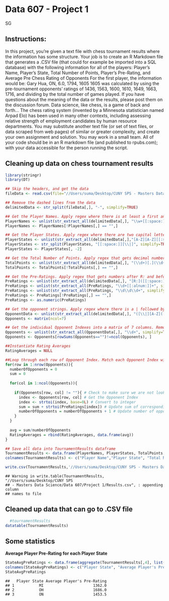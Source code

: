 Data 607 - Project 1
================
SG

Instructions:
-------------

In this project, you’re given a text file with chess tournament results where the information has some structure. Your job is to create an R Markdown file that generates a .CSV file (that could for example be imported into a SQL database) with the following information for all of the players:
Player’s Name, Player’s State, Total Number of Points, Player’s Pre-Rating, and Average Pre Chess Rating of Opponents
For the first player, the information would be:
Gary Hua, ON, 6.0, 1794, 1605
1605 was calculated by using the pre-tournament opponents’ ratings of 1436, 1563, 1600, 1610, 1649, 1663, 1716, and dividing by the total number of games played. If you have questions about the meaning of the data or the results, please post them on the discussion forum. Data science, like chess, is a game of back and forth…
The chess rating system (invented by a Minnesota statistician named Arpad Elo) has been used in many other contexts, including assessing relative strength of employment candidates by human resource departments.
You may substitute another text file (or set of text files, or data scraped from web pages) of similar or greater complexity, and create your own assignment and solution. You may work in a small team. All of your code should be in an R markdown file (and published to rpubs.com); with your data accessible for the person running the script.

Cleaning up data on chess tournament results
--------------------------------------------

``` r
library(stringr)
library(DT)

## Skip the headers, and get the data
fileData <- read.csv(file="//Users/suma/Desktop/CUNY SPS - Masters Data Science/Data 607/Project 1/tournamentinfo.txt", skip = 3, header = F)

## Remove the dashed lines from the data
delimitedData <- str_split(fileData[,], "-", simplify=TRUE)

## Get the Player Names. Apply regex where there is at least a first and last name
PlayerNames <- unlist(str_extract_all(delimitedData[,], "\\w+[[:space:]]\\w+([[:space:]]\\w+)*", simplify=TRUE))
PlayerNames <- PlayerNames[!PlayerNames[,] == "",]

## Get the Player States. Apply regex where there are two capital letters followed by a space and |. Remove blank rows from the data
PlayerStates <- unlist(str_extract_all(delimitedData[,],"[A-Z][A-Z][[:space:]][\\|]"))
PlayerStates <- str_split(PlayerStates, "[[:space:]][\\|]", simplify=TRUE)
PlayerStates <- PlayerStates[, -2]

## Get the Total Number of Points. Apply regex that gets decimal numbers. Remove blank rows from the data
TotalPoints <- unlist(str_extract_all(delimitedData[,], "(\\d+)[.](\\d+)", simplify=TRUE))
TotalPoints <- TotalPoints[!TotalPoints[,] == "",]

## Get the Pre-Ratings. Apply regex that gets numbers after R: and before any number of space. Remove blank rows from the data
PreRatings <- unlist(str_extract_all(delimitedData[,], "[R:]([[:space:]]+)([[:alnum:]]+)([[:space:]]*)", simplify=TRUE))
PreRatings <- unlist(str_extract_all(PreRatings, "\\d+[[:alnum:]]+", simplify=TRUE))
PreRatings <- unlist(str_extract_all(PreRatings, "\\d\\d\\d+", simplify=TRUE))
PreRatings <- PreRatings[!PreRatings[,] == "",]
PreRatings <- as.numeric(PreRatings)

## Get the opponent strings. Apply regex where there is a | followed by a letter, some space, a number, a |
OpponentData <- unlist(str_extract_all(delimitedData[,], "([\\|][A-Z]([[:space:]]+)\\d*[\\|])([A-Z]([[:space:]]+)\\d*[\\|])*", simplify=TRUE))
Opponents <- matrix(ncol=7)

## Get the individual Opponent Indexes into a matrix of 7 columns. Remove any blank rows from the data
Opponents <- unlist(str_extract_all(OpponentData[,], "\\d+", simplify=TRUE))
Opponents <- Opponents[rowSums(Opponents=="")!=ncol(Opponents), ]

##Instantiate Rating Averages 
RatingAverages = NULL

##Loop through each row of Opponent Index. Match each Opponent Index with its corresponding Pre-Rating. Get the average Opponent rating for each row
for(row in 1:nrow(Opponents)){
  numberOfOpponents = 0
  sum = 0
  
  for(col in 1:ncol(Opponents)){
    
    if(Opponents[row, col] != ""){ # Check to make sure we are not looking at a null opponent index value
      index <- Opponents[row, col] # Get the Opponent Index
      index <- strtoi(index, base=0L) # Convert to integer
      sum = sum + strtoi(PreRatings[index]) # Update sum of corresponding pre-ratings
      numberOfOpponents = numberOfOpponents + 1 # Update number of opponents
    }
  }
  
  avg = sum/numberOfOpponents
  RatingAverages = rbind(RatingAverages, data.frame(avg))
}

## Save all data into TournamentResults dataframe
TournamentResults <- data.frame(PlayerNames, PlayerStates, TotalPoints, PreRatings, RatingAverages)
colnames(TournamentResults) <- c("Player Name","Player State", "Total Number of Points", "Player's Pre-Rating", "Average Pre Chess Rating of Opponents")

write.csv(TournamentResults,'//Users/suma/Desktop/CUNY SPS - Masters Data Science/Data 607/Project 1/Results.csv', TRUE)
```

    ## Warning in write.table(TournamentResults, "//Users/suma/Desktop/CUNY SPS
    ## - Masters Data Science/Data 607/Project 1/Results.csv", : appending column
    ## names to file

Cleaned up data that can go to .CSV file
----------------------------------------

``` r
  #tournamentResults
datatable(TournamentResults)
```

<!--html_preserve-->

<script type="application/json" data-for="htmlwidget-28516915ee276d4390a8">{"x":{"filter":"none","data":[["1","2","3","4","5","6","7","8","9","10","11","12","13","14","15","16","17","18","19","20","21","22","23","24","25","26","27","28","29","30","31","32","33","34","35","36","37","38","39","40","41","42","43","44","45","46","47","48","49","50","51","52","53","54","55","56","57","58","59","60","61","62","63","64"],["GARY HUA","DAKSHESH DARURI","ADITYA BAJAJ","PATRICK H SCHILLING","HANSHI ZUO","HANSEN SONG","GARY DEE SWATHELL","EZEKIEL HOUGHTON","STEFANO LEE","ANVIT RAO","CAMERON WILLIAM MC LEMAN","KENNETH J TACK","TORRANCE HENRY JR","BRADLEY SHAW","ZACHARY JAMES HOUGHTON","MIKE NIKITIN","RONALD GRZEGORCZYK","DAVID SUNDEEN","DIPANKAR ROY","JASON ZHENG","DINH DANG BUI","EUGENE L MCCLURE","ALAN BUI","MICHAEL R ALDRICH","LOREN SCHWIEBERT","MAX ZHU","GAURAV GIDWANI","SOFIA ADINA STANESCU","CHIEDOZIE OKORIE","GEORGE AVERY JONES","RISHI SHETTY","JOSHUA PHILIP MATHEWS","JADE GE","MICHAEL JEFFERY THOMAS","JOSHUA DAVID LEE","SIDDHARTH JHA","AMIYATOSH PWNANANDAM","BRIAN LIU","JOEL R HENDON","FOREST ZHANG","KYLE WILLIAM MURPHY","JARED GE","ROBERT GLEN VASEY","JUSTIN D SCHILLING","DEREK YAN","JACOB ALEXANDER LAVALLEY","ERIC WRIGHT","DANIEL KHAIN","MICHAEL J MARTIN","SHIVAM JHA","TEJAS AYYAGARI","ETHAN GUO","JOSE C YBARRA","LARRY HODGE","ALEX KONG","MARISA RICCI","MICHAEL LU","VIRAJ MOHILE","SEAN M MC CORMICK","JULIA SHEN","JEZZEL FARKAS","ASHWIN BALAJI","THOMAS JOSEPH HOSMER","BEN LI"],["ON","MI","MI","MI","MI","OH","MI","MI","ON","MI","MI","MI","MI","MI","MI","MI","MI","MI","MI","MI","ON","MI","ON","MI","MI","ON","MI","MI","MI","ON","MI","ON","MI","MI","MI","MI","MI","MI","MI","MI","MI","MI","MI","MI","MI","MI","MI","MI","MI","MI","MI","MI","MI","MI","MI","MI","MI","MI","MI","MI","ON","MI","MI","MI"],["6.0","6.0","6.0","5.5","5.5","5.0","5.0","5.0","5.0","5.0","4.5","4.5","4.5","4.5","4.5","4.0","4.0","4.0","4.0","4.0","4.0","4.0","4.0","4.0","3.5","3.5","3.5","3.5","3.5","3.5","3.5","3.5","3.5","3.5","3.5","3.5","3.0","3.0","3.0","3.0","3.0","3.0","3.0","3.0","3.0","2.5","2.5","2.5","2.5","2.5","2.5","2.0","2.0","2.0","2.0","2.0","2.0","2.0","1.5","1.5","1.0","1.0","1.0","3.5"],[1794,1553,1384,1716,1655,1686,1649,1641,1411,1365,1712,1663,1666,1610,1220,1604,1629,1600,1564,1595,1563,1555,1363,1229,1745,1579,1552,1507,1602,1522,1494,1441,1449,1399,1438,1355,980,1423,1436,1348,1403,1332,1283,1199,1242,377,1362,1382,1291,1056,1011,935,1393,1270,1186,1153,1092,917,853,967,955,1530,1175,1163],[1605.28571428571,1469.28571428571,1563.57142857143,1573.57142857143,1500.85714285714,1518.71428571429,1372.14285714286,1468.42857142857,1523.14285714286,1554.14285714286,1467.57142857143,1506.16666666667,1497.85714285714,1515,1483.85714285714,1385.8,1498.57142857143,1480,1426.28571428571,1410.85714285714,1470.42857142857,1300.33333333333,1213.85714285714,1357,1363.28571428571,1506.85714285714,1221.66666666667,1313.5,1144.14285714286,1259.85714285714,1378.71428571429,1276.85714285714,1375.28571428571,1149.71428571429,1388.16666666667,1384.8,1539.16666666667,1429.57142857143,1390.57142857143,1248.5,1149.85714285714,1106.57142857143,1327,1152,1357.71428571429,1392,1355.8,1285.8,1296,1356.14285714286,1494.57142857143,1345.33333333333,1206.16666666667,1406,1414.4,1363,1391,1319,1330.2,1327.28571428571,1186,1350.2,1263,1522.14285714286]],"container":"<table class=\"display\">\n  <thead>\n    <tr>\n      <th> <\/th>\n      <th>Player Name<\/th>\n      <th>Player State<\/th>\n      <th>Total Number of Points<\/th>\n      <th>Player's Pre-Rating<\/th>\n      <th>Average Pre Chess Rating of Opponents<\/th>\n    <\/tr>\n  <\/thead>\n<\/table>","options":{"columnDefs":[{"className":"dt-right","targets":[4,5]},{"orderable":false,"targets":0}],"order":[],"autoWidth":false,"orderClasses":false}},"evals":[],"jsHooks":[]}</script>
<!--/html_preserve-->
Some statistics
---------------

**Average Player Pre-Rating for each Player State**

``` r
StateAvgPreRatings <- data.frame(aggregate(TournamentResults[,4], list(TournamentResults$`Player State`), mean))
colnames(StateAvgPreRatings) <- c("Player State", "Average Player's Pre-Rating")
StateAvgPreRatings
```

    ##   Player State Average Player's Pre-Rating
    ## 1           MI                      1362.0
    ## 2           OH                      1686.0
    ## 3           ON                      1453.5

